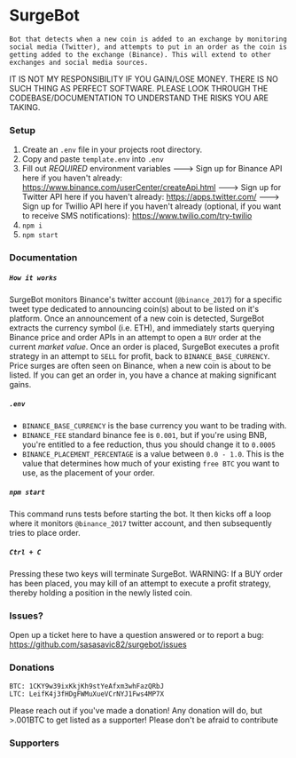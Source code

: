 # SurgeBot
    Bot that detects when a new coin is added to an exchange by monitoring social media (Twitter), and attempts to put in an order as the coin is getting added to the exchange (Binance). This will extend to other exchanges and social media sources.


IT IS NOT MY RESPONSIBILITY IF YOU GAIN/LOSE MONEY.  THERE IS NO SUCH THING AS PERFECT SOFTWARE.  PLEASE LOOK THROUGH THE CODEBASE/DOCUMENTATION TO UNDERSTAND THE RISKS YOU ARE TAKING.  

### Setup
1. Create an `.env` file in your projects root directory.
2. Copy and paste `template.env` into `.env`
3. Fill out *REQUIRED* environment variables
---> Sign up for Binance API here if you haven't already: https://www.binance.com/userCenter/createApi.html
---> Sign up for Twitter API here if you haven't already: https://apps.twitter.com/
---> Sign up for Twillio API here if you haven't already (optional, if you want to receive SMS notifications): https://www.twilio.com/try-twilio
4. `npm i`
5. `npm start`

### Documentation
##### `How it works`
SurgeBot monitors Binance's twitter account (`@binance_2017`) for a specific tweet type dedicated to announcing coin(s) about to be listed on it's platform. Once an announcement of a new coin is detected, SurgeBot extracts the currency symbol (i.e. ETH), and immediately starts querying Binance price and order APIs in an attempt to open a `BUY` order at the current *market value*. Once an order is placed, SurgeBot executes a profit strategy in an attempt to `SELL` for profit, back to `BINANCE_BASE_CURRENCY`. Price surges are often seen on Binance, when a new coin is about to be listed. If you can get an order in, you have a chance at making significant gains.

##### `.env`
- `BINANCE_BASE_CURRENCY` is the base currency you want to be trading with.
- `BINANCE_FEE` standard binance fee is `0.001`, but if you're using BNB, you're entitled to a fee reduction, thus you should change it to `0.0005`
- `BINANCE_PLACEMENT_PERCENTAGE` is a value between `0.0 - 1.0`. This is the value that determines how much of your existing `free BTC` you want to use, as the placement of your order.

##### `npm start`
This command runs tests before starting the bot. It then kicks off a loop where it monitors `@binance_2017` twitter account, and then subsequently tries to place order.

##### `Ctrl + C`
Pressing these two keys will terminate SurgeBot. WARNING: If a BUY order has been placed, you may kill of an attempt to execute a profit strategy, thereby holding a position in the newly listed coin.


### Issues?
Open up a ticket here to have a question answered or to report a bug: https://github.com/sasasavic82/surgebot/issues

### Donations
    BTC: 1CKY9w39ixKkjKh9stYeAfxm3whFazQRbJ
    LTC: LeifK4j3fHDgFWMuXueVCrNYJ1Fws4MP7X

Please reach out if you've made a donation!  Any donation will do, but >.001BTC to get listed as a supporter! Please don't be afraid to contribute

### Supporters
